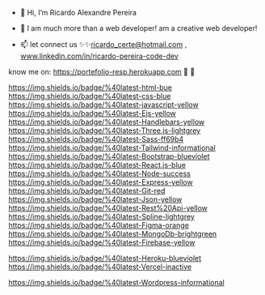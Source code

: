 - 👋 Hi, I’m Ricardo Alexandre Pereira
- 👀 I am much more than a web developer! am a creative web developer!


- 📫 let connect us ✨✨ricardo_certe@hotmail.com , www.linkedin.com/in/ricardo-pereira-code-dev

know me on:   https://portefolio-resp.herokuapp.com   👀 👀


https://img.shields.io/badge/%40latest-html-bue  https://img.shields.io/badge/%40latest-css-blue https://img.shields.io/badge/%40latest-javascript-yellow 
https://img.shields.io/badge/%40latest-Ejs-yellow  https://img.shields.io/badge/%40latest-Handlebars-yellow
https://img.shields.io/badge/%40latest-Three.js-lightgrey 
https://img.shields.io/badge/%40latest-Sass-ff69b4  https://img.shields.io/badge/%40latest-Tailwind-informational  https://img.shields.io/badge/%40latest-Bootstrap-blueviolet
https://img.shields.io/badge/%40latest-React.js-blue
https://img.shields.io/badge/%40latest-Node-success  https://img.shields.io/badge/%40latest-Express-yellow  https://img.shields.io/badge/%40latest-Git-red
https://img.shields.io/badge/%40latest-Json-yellow  https://img.shields.io/badge/%40latest-Rest%20Api-yellow
https://img.shields.io/badge/%40latest-Spline-lightgrey  https://img.shields.io/badge/%40latest-Figma-orange
https://img.shields.io/badge/%40latest-MongoDb-brightgreen  https://img.shields.io/badge/%40latest-Firebase-yellow

https://img.shields.io/badge/%40latest-Heroku-blueviolet  https://img.shields.io/badge/%40latest-Vercel-inactive

https://img.shields.io/badge/%40latest-Wordpress-informational
